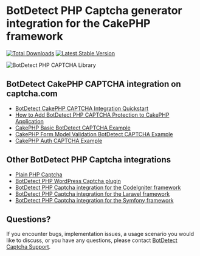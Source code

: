 # BotDetect PHP Captcha generator integration for the CakePHP framework

[![Total Downloads](https://poser.pugx.org/captcha-com/cakephp-captcha/downloads)](https://packagist.org/packages/captcha-com/cakephp-captcha)
[![Latest Stable Version](https://poser.pugx.org/captcha-com/cakephp-captcha/v/stable)](https://packagist.org/packages/captcha-com/cakephp-captcha)

![BotDetect PHP CAPTCHA Library](https://captcha.com/images/help/screenshots/captcha-examples.png)


## BotDetect CakePHP CAPTCHA integration on captcha.com

* [BotDetect CakePHP CAPTCHA Integration Quickstart](https://captcha.com/doc/php/cakephp-captcha-quickstart.html)
* [How to Add BotDetect PHP CAPTCHA Protection to CakePHP Application](https://captcha.com/doc/php/howto/cakephp-captcha.html)
* [CakePHP Basic BotDetect CAPTCHA Example](https://captcha.com/doc/php/samples/cakephp-basic-captcha-sample.html)
* [CakePHP Form Model Validation BotDetect CAPTCHA Example](https://captcha.com/doc/php/samples/cakephp-form-model-validation-captcha-sample.html)
* [CakePHP Auth CAPTCHA Example](https://captcha.com/doc/php/samples/cakephp-auth-captcha-example.html)


## Other BotDetect PHP Captcha integrations

* [Plain PHP Captcha](https://captcha.com/doc/php/php-captcha-quickstart.html)
* [BotDetect PHP WordPress Captcha plugin](https://captcha.com/doc/php/wordpress-captcha.html)
* [BotDetect PHP Captcha integration for the CodeIgniter framework](https://captcha.com/doc/php/codeigniter-captcha-quickstart.html)
* [BotDetect PHP Captcha integration for the Laravel framework](https://captcha.com/doc/php/laravel-captcha-quickstart.html)
* [BotDetect PHP Captcha integration for the Symfony framework](https://captcha.com/doc/php/symfony-captcha-bundle-quickstart.html)


## Questions?

If you encounter bugs, implementation issues, a usage scenario you would like to discuss, or you have any questions, please contact [BotDetect Captcha Support](http://captcha.com/support).
